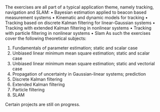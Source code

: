 The exercises are all part of a typical application theme, namely tracking, navigation and SLAM:
• Bayesian estimation applied to beacon based measurement systems
• Kinematic and dynamic models for tracking
• Tracking based on discrete Kalman filtering for linear-Gaussian systems
• Tracking with extended Kalman filtering in nonlinear systems
• Tracking with particle filtering in nonlinear systems
• Slam
As such the exercises cover the following theoretical subjects:
1. Fundamentals of parameter estimation; static and scalar case
2. Unbiased linear minimum mean square estimation; static and scalar case
3. Unbiased linear minimum mean square estimation; static and vectorial case
4. Propagation of uncertainty in Gaussian-linear systems; prediction
5. Discrete Kalman filtering
6. Extended Kalman filtering
7. Particle filtering
8. SLAM

Certain projects are still on progress.
